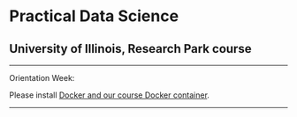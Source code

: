 # Practical Data Science

## University of Illinois, Research Park course

-----

Orientation Week:

Please install [Docker and our course Docker container](Docker.md).

-----
